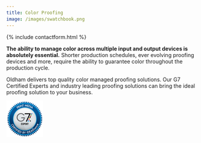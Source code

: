 ```yaml
---
title: Color Proofing
image: /images/swatchbook.png
---
```

{% include contactform.html %}
<!-- split -->
**The ability to manage color across multiple input and output devices is absolutely essential.** Shorter production schedules, ever evolving proofing devices and more, require the ability to guarantee color throughout the production cycle.

Oldham delivers top quality color managed proofing solutions. Our G7 Certified Experts and industry leading proofing solutions can bring the ideal proofing solution to your business.

![G7 Certification](/images/g7_seal.png)

